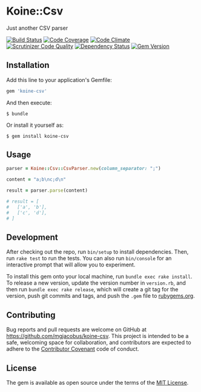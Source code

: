 # Koine::Csv

Just another CSV parser

[![Build Status](https://travis-ci.org/mjacobus/koine-csv.svg)](https://travis-ci.org/mjacobus/koine-csv)
[![Code Coverage](https://scrutinizer-ci.com/g/mjacobus/koine-csv/badges/coverage.png?b=master)](https://scrutinizer-ci.com/g/mjacobus/koine-csv/?branch=master)
[![Code Climate](https://codeclimate.com/github/mjacobus/koine-csv/badges/gpa.svg)](https://codeclimate.com/github/mjacobus/koine-csv)
[![Scrutinizer Code Quality](https://scrutinizer-ci.com/g/mjacobus/koine-csv/badges/quality-score.png?b=master)](https://scrutinizer-ci.com/g/mjacobus/koine-csv/?branch=master)
[![Dependency Status](https://gemnasium.com/mjacobus/koine-csv.svg)](https://gemnasium.com/mjacobus/koine-csv)
[![Gem Version](https://badge.fury.io/rb/koine-csv.svg)](https://badge.fury.io/rb/koine-csv)

## Installation

Add this line to your application's Gemfile:

```ruby
gem 'koine-csv'
```

And then execute:

    $ bundle

Or install it yourself as:

    $ gem install koine-csv

## Usage

```ruby
parser = Koine::Csv::CsvParser.new(column_separator: ";")

content = "a;b\nc;d\n"

result = parser.parse(content)

# result = [
#   ['a', 'b'],
#   ['c', 'd'],
# ]
```

## Development

After checking out the repo, run `bin/setup` to install dependencies. Then, run `rake test` to run the tests. You can also run `bin/console` for an interactive prompt that will allow you to experiment.

To install this gem onto your local machine, run `bundle exec rake install`. To release a new version, update the version number in `version.rb`, and then run `bundle exec rake release`, which will create a git tag for the version, push git commits and tags, and push the `.gem` file to [rubygems.org](https://rubygems.org).

## Contributing

Bug reports and pull requests are welcome on GitHub at https://github.com/mgjacobus/koine-csv. This project is intended to be a safe, welcoming space for collaboration, and contributors are expected to adhere to the [Contributor Covenant](http://contributor-covenant.org) code of conduct.


## License

The gem is available as open source under the terms of the [MIT License](http://opensource.org/licenses/MIT).

